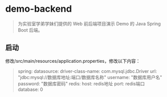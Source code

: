 # demo-backend
> 为实验室学弟学妹们提供的 Web 前后端项目演示 Demo 的 Java Spring Boot 后端。

## 启动
 修改/src/main/resources/application.properties，修改以下内容：
 > spring:
  datasource:
    driver-class-name: com.mysql.jdbc.Driver
    url: "jdbc:mysql://数据库地址:端口/数据库名称"
    username: "数据库用户名"
    password: "数据库密码"
  redis:
    host: redis地址
    port: redis端口
    database: 0


